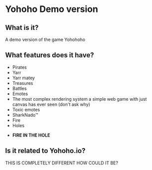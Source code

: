 # Yohoho Demo version

## What is it?

A demo version of the game Yohohoho

## What features does it have?

- Pirates
- Yarr
- Yarr matey
- Treasures
- Battles
- Emotes
- The most complex rendering system a simple web game with just canvas has ever seen (don't ask why)
- Toxic emotes
- SharkNado™
- Fire
- Holes

* **FIRE IN THE HOLE**

## Is it related to Yohoho.io?

THIS IS COMPLETELY DIFFERENT HOW COULD IT BE?
